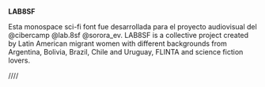 **LAB8SF**

Esta monospace sci-fi font fue desarrollada para el proyecto audiovisual del @cibercamp @lab.8sf @sorora_ev. LAB8SF is a collective project created by Latin American migrant women with different backgrounds from Argentina, Bolivia, Brazil, Chile and Uruguay, FLINTA and science fiction lovers.


////
